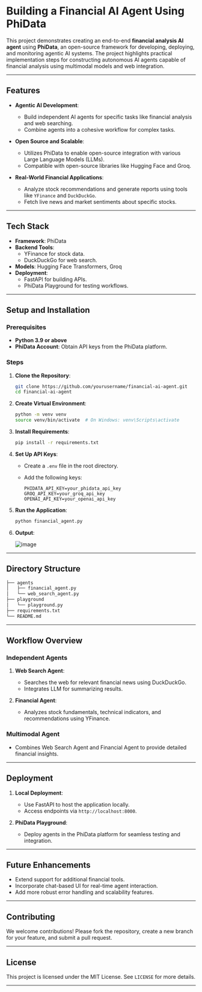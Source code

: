 # **Building a Financial AI Agent Using PhiData**

This project demonstrates creating an end-to-end **financial analysis AI agent** using **PhiData**, an open-source framework for developing, deploying, and monitoring agentic AI systems. The project highlights practical implementation steps for constructing autonomous AI agents capable of financial analysis using multimodal models and web integration.

---

## **Features**

- **Agentic AI Development**:
  - Build independent AI agents for specific tasks like financial analysis and web searching.
  - Combine agents into a cohesive workflow for complex tasks.
  
- **Open Source and Scalable**:
  - Utilizes PhiData to enable open-source integration with various Large Language Models (LLMs).
  - Compatible with open-source libraries like Hugging Face and Groq.

- **Real-World Financial Applications**:
  - Analyze stock recommendations and generate reports using tools like `YFinance` and `DuckDuckGo`.
  - Fetch live news and market sentiments about specific stocks.

---

## **Tech Stack**

- **Framework**: PhiData
- **Backend Tools**:
  - YFinance for stock data.
  - DuckDuckGo for web search.
- **Models**: Hugging Face Transformers, Groq
- **Deployment**:
  - FastAPI for building APIs.
  - PhiData Playground for testing workflows.

---

## **Setup and Installation**

### **Prerequisites**

- **Python 3.9 or above**
- **PhiData Account**: Obtain API keys from the PhiData platform.

### **Steps**

1. **Clone the Repository**:

   ```bash
   git clone https://github.com/yourusername/financial-ai-agent.git
   cd financial-ai-agent
   ```

2. **Create Virtual Environment**:

   ```bash
   python -m venv venv
   source venv/bin/activate  # On Windows: venv\Scripts\activate
   ```

3. **Install Requirements**:

   ```bash
   pip install -r requirements.txt
   ```

4. **Set Up API Keys**:
   - Create a `.env` file in the root directory.
   - Add the following keys:

     ```env
     PHIDATA_API_KEY=your_phidata_api_key
     GROQ_API_KEY=your_groq_api_key
     OPENAI_API_KEY=your_openai_api_key
     ```

5. **Run the Application**:

   ```bash
   python financial_agent.py
   ```

6. **Output**:

    ![image](https://github.com/user-attachments/assets/007fc92c-7fb4-4ef4-828d-c5a6facc01b8)

---

## **Directory Structure**

```bash
├── agents
│   ├── financial_agent.py
│   └── web_search_agent.py
├── playground
│   └── playground.py
├── requirements.txt
└── README.md
```

---

## **Workflow Overview**

### **Independent Agents**

1. **Web Search Agent**:
   - Searches the web for relevant financial news using DuckDuckGo.
   - Integrates LLM for summarizing results.

2. **Financial Agent**:
   - Analyzes stock fundamentals, technical indicators, and recommendations using YFinance.

### **Multimodal Agent**

- Combines Web Search Agent and Financial Agent to provide detailed financial insights.

---

## **Deployment**

1. **Local Deployment**:
   - Use FastAPI to host the application locally.
   - Access endpoints via `http://localhost:8000`.

2. **PhiData Playground**:
   - Deploy agents in the PhiData platform for seamless testing and integration.

---

## **Future Enhancements**

- Extend support for additional financial tools.
- Incorporate chat-based UI for real-time agent interaction.
- Add more robust error handling and scalability features.

---

## **Contributing**

We welcome contributions! Please fork the repository, create a new branch for your feature, and submit a pull request.

---

## **License**

This project is licensed under the MIT License. See `LICENSE` for more details.

---

